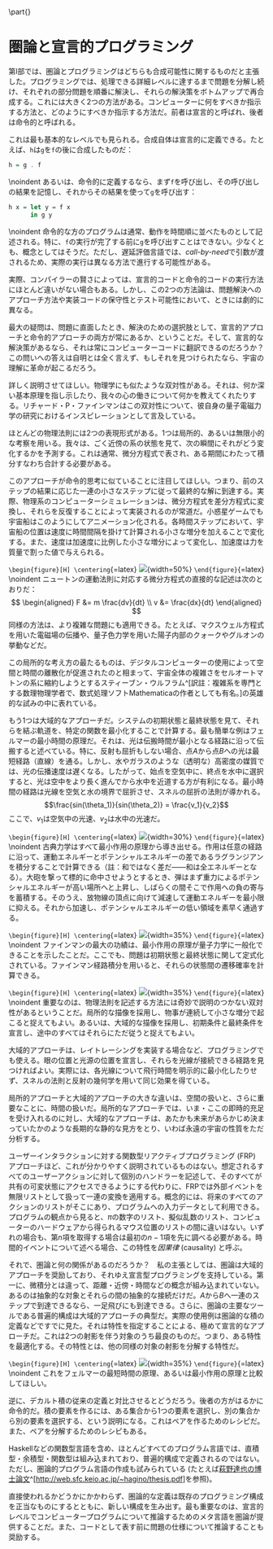 \part{}

# 圏論と宣言的プログラミング

第I部では、圏論とプログラミングはどちらも合成可能性に関するものだと主張した。プログラミングでは、処理できる詳細レベルに達するまで問題を分解し続け、それぞれの部分問題を順番に解決し、それらの解決策をボトムアップで再合成する。これには大きく2つの方法がある。コンピューターに何をすべきか指示する方法と、どのようにすべきか指示する方法だ。前者は宣言的と呼ばれ、後者は命令的と呼ばれる。

これは最も基本的なレベルでも見られる。合成自体は宣言的に定義できる。たとえば、`h`は`g`を`f`の後に合成したものだ：

```haskell
h = g . f
```

\noindent
あるいは、命令的に定義するなら、まず`f`を呼び出し、その呼び出しの結果を記憶し、それからその結果を使って`g`を呼び出す：

```haskell
h x = let y = f x
      in g y
```

\noindent
命令的な方のプログラムは通常、動作を時間順に並べたものとして記述される。特に、`f`の実行が完了する前に`g`を呼び出すことはできない。少なくとも、概念としてはそうだ。ただし、遅延評価言語では、*call-by-need*で引数が渡されるため、実際の実行は異なる方法で進行する可能性がある。

実際、コンパイラーの賢さによっては、宣言的コードと命令的コードの実行方法にほとんど違いがない場合もある。しかし、この2つの方法論は、問題解決へのアプローチ方法や実装コードの保守性とテスト可能性において、ときには劇的に異なる。

最大の疑問は、問題に直面したとき、解決のための選択肢として、宣言的アプローチと命令的アプローチの両方が常にあるか、ということだ。そして、宣言的な解決策があるなら、それは常にコンピューターコードに翻訳できるのだろうか？　この問いへの答えは自明とは全く言えず、もしそれを見つけられたなら、宇宙の理解に革命が起こるだろう。

詳しく説明させてほしい。物理学にも似たような双対性がある。それは、何か深い基本原理を指し示したり、我々の心の働きについて何かを教えてくれたりする。リチャード・P・ファインマンはこの双対性について、彼自身の量子電磁力学の研究におけるインスピレーションとして言及している。

ほとんどの物理法則には2つの表現形式がある。1つは局所的、あるいは無限小的な考察を用いる。我々は、ごく近傍の系の状態を見て、次の瞬間にそれがどう変化するかを予測する。これは通常、微分方程式で表され、ある期間にわたって積分すなわち合計する必要がある。

このアプローチが命令的思考に似ていることに注目してほしい。つまり、前のステップの結果に応じた一連の小さなステップに従って最終的な解に到達する。実際、物理系のコンピューターシミュレーションは、微分方程式を差分方程式に変換し、それらを反復することによって実装されるのが常道だ。小惑星ゲームでも宇宙船はこのようにしてアニメーション化される。各時間ステップにおいて、宇宙船の位置は速度に時間間隔を掛けて計算される小さな増分を加えることで変化する。また、速度は加速度に比例した小さな増分によって変化し、加速度は力を質量で割った値で与えられる。

`\begin{figure}[H] \centering`{=latex}
![](images/asteroids.png){width=50%}
`\end{figure}`{=latex}
\noindent
ニュートンの運動法則に対応する微分方程式の直接的な記述は次のとおりだ：
$$
\begin{aligned}
F &= m \frac{dv}{dt} \\
v &= \frac{dx}{dt}
\end{aligned}
$$
同様の方法は、より複雑な問題にも適用できる。たとえば、マクスウェル方程式を用いた電磁場の伝播や、量子色力学を用いた陽子内部のクォークやグルオンの挙動などだ。

この局所的な考え方の最たるものは、デジタルコンピューターの使用によって空間と時間の離散化が促進されたのと相まって、宇宙全体の複雑さをセルオートマトンの系に縮約しようとするスティーブン・ウルフラム^[訳註：複雑系を専門とする数理物理学者で、数式処理ソフトMathematicaの作者としても有名。]の英雄的な試みの中に表れている。

もう1つは大域的なアプローチだ。システムの初期状態と最終状態を見て、それらを結ぶ軌道を、特定の関数を最小化することで計算する。最も簡単な例はフェルマーの最小時間の原理だ。それは、光は伝搬時間が最小となる経路に沿って伝搬すると述べている。特に、反射も屈折もしない場合、点$A$から点$B$への光は最短経路（直線）を通る。しかし、水やガラスのような（透明な）高密度の媒質では、光の伝播速度は遅くなる。したがって、始点を空気中に、終点を水中に選択すると、光は空中をより長く進んでから水中を近道する方が有利になる。最小時間の経路は光線を空気と水の境界で屈折させ、スネルの屈折の法則が導かれる。
$$\frac{sin(\theta_1)}{sin(\theta_2)} = \frac{v_1}{v_2}$$
ここで、$v_1$は空気中の光速、$v_2$は水中の光速だ。

`\begin{figure}[H] \centering`{=latex}
![](images/snell.jpg){width=30%}
`\end{figure}`{=latex}
\noindent
古典力学はすべて最小作用の原理から導き出せる。作用は任意の経路に沿って、運動エネルギーとポテンシャルエネルギーの差であるラグランジアンを積分することで計算できる（註：和ではなく差だ――和は全エネルギーとなる）。大砲を撃って標的に命中させようとするとき、弾はまず重力によるポテンシャルエネルギーが高い場所へと上昇し、しばらくの間そこで作用への負の寄与を蓄積する。そのうえ、放物線の頂点に向けて減速して運動エネルギーを最小限に抑える。それから加速し、ポテンシャルエネルギーの低い領域を素早く通過する。

`\begin{figure}[H] \centering`{=latex}
![](images/mortar.jpg){width=35%}
`\end{figure}`{=latex}
\noindent
ファインマンの最大の功績は、最小作用の原理が量子力学に一般化できることを示したことだ。ここでも、問題は初期状態と最終状態に関して定式化されている。ファインマン経路積分を用いると、それらの状態間の遷移確率を計算できる。

`\begin{figure}[H] \centering`{=latex}
![](images/feynman.jpg){width=35%}
`\end{figure}`{=latex}
\noindent
重要なのは、物理法則を記述する方法には奇妙で説明のつかない双対性があるということだ。局所的な描像を採用し、物事が連続して小さな増分で起こると捉えてもよい。あるいは、大域的な描像を採用し、初期条件と最終条件を宣言し、途中のすべてはそれらにただ従うと捉えてもよい。

大域的アプローチは、レイトレーシングを実装する場合など、プログラミングでも使える。眼の位置と光源の位置を宣言し、それらを光線が接続できる経路を見つければよい。実際には、各光線について飛行時間を明示的に最小化したりせず、スネルの法則と反射の幾何学を用いて同じ効果を得ている。

局所的アプローチと大域的アプローチの大きな違いは、空間の扱いと、さらに重要なことに、時間の扱いだ。局所的なアプローチでは、いま・ここの即時的充足を受け入れるのに対し、大域的なアプローチは、あたかも未来があらかじめ決まっていたかのような長期的な静的な見方をとり、いわば永遠の宇宙の性質をただ分析する。

ユーザーインタラクションに対する関数型リアクティブプログラミング (FRP) アプローチほど、これが分かりやすく説明されているものはない。想定されるすべてのユーザーアクションに対して個別のハンドラーを記述して、そのすべてが共有の可変状態にアクセスできるようにする代わりに、FRPでは外部イベントを無限リストとして扱って一連の変換を適用する。概念的には、将来のすべてのアクションのリストがそこにあり、プログラムへの入力データとして利用できる。プログラムの観点から見ると、$\pi$の数字のリスト、擬似乱数のリスト、コンピューターのハードウェアから得られるマウス位置のリストの間に違いはない。いずれの場合も、第$n$項を取得する場合は最初の$n-1$項を先に調べる必要がある。時間的イベントについて述べる場合、この特性を*因果律* (causality) と呼ぶ。

それで、圏論と何の関係があるのだろうか？　私の主張としては、圏論は大域的アプローチを奨励しており、それゆえ宣言型プログラミングを支持している。第一に、微積分とは違って、距離・近傍・時間などの概念が組み込まれていない。あるのは抽象的な対象とそれらの間の抽象的な接続だけだ。$A$から$B$へ一連のステップで到達できるなら、一足飛びにも到達できる。さらに、圏論の主要なツールである普遍的構成は大域的アプローチの典型だ。実際の使用例は圏論的な積の定義などですでに見た。それは特性を指定することによる、極めて宣言的なアプローチだ。これは2つの射影を伴う対象のうち最良のものだ。つまり、ある特性を最適化する。その特性とは、他の同様の対象の射影を分解する特性だ。

`\begin{figure}[H] \centering`{=latex}
![](images/productranking.jpg){width=35%}
`\end{figure}`{=latex}
\noindent
これをフェルマーの最短時間の原理、あるいは最小作用の原理と比較してほしい。

逆に、デカルト積の従来の定義と対比させるとどうだろう。後者の方がはるかに命令的だ。積の要素を作るには、ある集合から1つの要素を選択し、別の集合から別の要素を選択する、という説明になる。これはペアを作るためのレシピだ。また、ペアを分解するためのレシピもある。

Haskellなどの関数型言語を含め、ほとんどすべてのプログラム言語では、直積型・余積型・関数型は組み込まれており、普遍的構成で定義されるのではない。ただし、圏論的プログラム言語の作成も試みられている (たとえば[萩野達也の博士論文](http://web.sfc.keio.ac.jp/~hagino/thesis.pdf)^[<http://web.sfc.keio.ac.jp/~hagino/thesis.pdf>]を参照)。

直接使われるかどうかにかかわらず、圏論的な定義は既存のプログラミング構成を正当なものにするとともに、新しい構成を生み出す。最も重要なのは、宣言的レベルでコンピュータープログラムについて推論するためのメタ言語を圏論が提供することだ。また、コードとして表す前に問題の仕様について推論することも奨励する。
